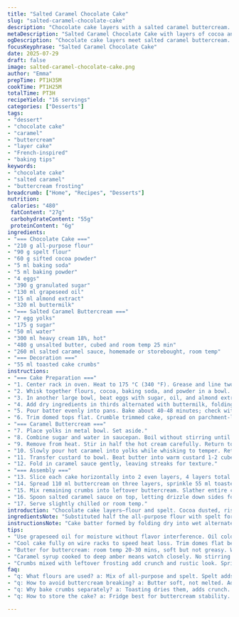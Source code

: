 ```yaml
---
title: "Salted Caramel Chocolate Cake"
slug: "salted-caramel-chocolate-cake"
description: "Chocolate cake layers with a salted caramel buttercream. Cake uses a mix of flour and spelt flour for texture. Buttercream made from egg yolks and caramel syrup cooked to a deep amber. Baked cake crumbs toasted to crunch. Four-layered assembly. Final caramel drip on top."
metaDescription: "Salted Caramel Chocolate Cake with layers of cocoa and spelt flour. Egg yolk caramel buttercream folded with salted caramel sauce. Toasted cake crumbs for crunch."
ogDescription: "Chocolate cake layers meet salted caramel buttercream. Toasted crumbs add texture. Four-layered, caramel drip finish. Rich, layered, and textured dessert."
focusKeyphrase: "Salted Caramel Chocolate Cake"
date: 2025-07-29
draft: false
image: salted-caramel-chocolate-cake.png
author: "Emma"
prepTime: PT1H35M
cookTime: PT1H25M
totalTime: PT3H
recipeYield: "16 servings"
categories: ["Desserts"]
tags:
- "dessert"
- "chocolate cake"
- "caramel"
- "buttercream"
- "layer cake"
- "French-inspired"
- "baking tips"
keywords:
- "chocolate cake"
- "salted caramel"
- "buttercream frosting"
breadcrumb: ["Home", "Recipes", "Desserts"]
nutrition: 
 calories: "480"
 fatContent: "27g"
 carbohydrateContent: "55g"
 proteinContent: "6g"
ingredients:
- "=== Chocolate Cake ==="
- "210 g all-purpose flour"
- "90 g spelt flour"
- "60 g sifted cocoa powder"
- "5 ml baking soda"
- "5 ml baking powder"
- "4 eggs"
- "390 g granulated sugar"
- "130 ml grapeseed oil"
- "15 ml almond extract"
- "320 ml buttermilk"
- "=== Salted Caramel Buttercream ==="
- "7 egg yolks"
- "175 g sugar"
- "50 ml water"
- "300 ml heavy cream 18%, hot"
- "480 g unsalted butter, cubed and room temp 25 min"
- "260 ml salted caramel sauce, homemade or storebought, room temp"
- "=== Decoration ==="
- "55 ml toasted cake crumbs"
instructions:
- "=== Cake Preparation ==="
- "1. Center rack in oven. Heat to 175 °C (340 °F). Grease and line two 20 cm (8 inch) springform pans."
- "2. Whisk together flours, cocoa, baking soda, and powder in a bowl. Set aside."
- "3. In another large bowl, beat eggs with sugar, oil, and almond extract for 2 1/2 minutes until slightly frothy."
- "4. Add dry ingredients in thirds alternated with buttermilk, folding gently to combine until uniform but not overmixed."
- "5. Pour batter evenly into pans. Bake about 40-48 minutes; check with toothpick — should emerge with few crumbs. Cool on wire racks 1 hour before unmolding."
- "6. Trim domed tops flat. Crumble trimmed cake, spread on parchment-lined baking sheet. Bake 12 minutes at 160 °C (320 °F) until toasty. Cool 20 minutes. Pulse briefly in food processor to coarse crumbs."
- "=== Caramel Buttercream ==="
- "7. Place yolks in metal bowl. Set aside."
- "8. Combine sugar and water in saucepan. Boil without stirring until amber color forms, about 8-10 minutes."
- "9. Remove from heat. Stir in half the hot cream carefully. Return to heat, stirring until caramel dissolves. Add rest of cream, bring back to boil. Strain to remove solids."
- "10. Slowly pour hot caramel into yolks while whisking to temper. Return mixture to saucepan over low heat. Stir constantly with wooden spoon till thick enough to coat back of spoon, about 7 minutes."
- "11. Transfer custard to bowl. Beat butter into warm custard 1-2 cubes at a time with electric mixer at medium speed. Scrape bowl sides often. Whip until creamy, smooth, shiny. Chill 20 minutes to firm slightly."
- "12. Fold in caramel sauce gently, leaving streaks for texture."
- "=== Assembly ==="
- "13. Slice each cake horizontally into 2 even layers, 4 layers total."
- "14. Spread 110 ml buttercream on three layers, sprinkle 55 ml toasted cake crumbs on top before stacking."
- "15. Mix remaining crumbs into leftover buttercream. Slather entire cake with this crumb-studded frosting. Chill 35 minutes to set."
- "16. Spoon salted caramel sauce on top, letting drizzle down sides for drip effect."
- "17. Serve slightly chilled or room temp."
introduction: "Chocolate cake layers—flour and spelt. Cocoa dusted, rise with soda and powder. Eggs and sugar whipped into thick batter. Oil and almond extract add smoothness. Buttermilk for moisture and bite. Batter baked 'til toothpick clean. Cooling on racks, trimmed flat. Cake crumbs toasted for crunch in buttercream. Then caramel buttercream—egg yolks tempered with hot caramel, warmed cream, and whole butter whipped till creamy softness. Caramel sauce folded in for salty-sweet layers inside. Four trimmed layers stacked with buttercream, crumb crunch between. Outside slathered crumb-speckled frosting. Topped with caramel drizzle. Serve cold or just off fridge. Pity to rush. Time is flavor."
ingredientsNote: "Substituted half the all-purpose flour with spelt for nuttiness and texture. Almond extract in place of vanilla to shift aroma subtly. Grapeseed oil quietly boosts moisture without flavor clash. Cocoa amount adjusted slightly to balance bitterness with sweet notes. Egg yolks for buttercream increased by one for richness. Heavy cream shifted to 18% fat from 15% for better whipping and mouthfeel. Caramel sauce can be homemade with butter, cream, sugar, sea salt or store bought. Cake crumbs toasted on lower temp to crisp but not burn. Butter room temp about 25 minutes to be soft but not greasy. Important for smooth emulsion in buttercream when incorporating warm caramel custard."
instructionsNote: "Cake batter formed by folding dry into wet alternately with buttermilk to avoid overmixing; creates tender crumb. Baking temp slightly lowered from original for even rise and to prevent cracking. Cooling time shortened by 20 minutes by using wire racks to speed heat dissipation. Cake domes trimmed flat for even layers and crumbs collected for texture layers. Caramel cooking monitored for amber stage; critical not to burn. Hot cream added gradually away from heat to avoid crystallization. Tempering yolks prevents scrambling in warm caramel custard. Custard heated gently until coats spoon backs—classic texture test. Butter added hot custard reduces risk of butter separation. Frequent scraping avoids clumps. Chilling buttercream firms it for easier spreading and crumb adhesion. Crumb mixed with extra frosting adds rustic crunch and rustic look. Final chilling before caramel topping ensures clean drip edges without sliding off. Drizzle caramel slowly, less is more for visual effect and balance."
tips:
- "Use grapeseed oil for moisture without flavor interference. Oil cold, fold dry and wet in thirds. Avoid overmixing batter. Creates tender crumb, soft texture. Alternate buttermilk with dry helps avoid dense cake. Baking temp at 175 °C, not higher, stops cracking, even rise."
- "Cool cake fully on wire racks to speed heat loss. Trim domes flat before stacking. Keep crumbs for texture layer. Toast crumbs at 160 °C to avoid burning—crispy but not bitter. Process crumbs briefly for coarse texture. Avoid powdering them to dust."
- "Butter for buttercream: room temp 20-30 mins, soft but not greasy. Warm caramel custard incorporated slowly into butter avoids breaking. Beat butter in small cube portions, medium speed, scrape bowl edges often. Chilling buttercream 20 mins firms texture, easier frosting application."
- "Caramel syrup cooked to deep amber means watch closely. No stirring during boil prevents crystallization. Add hot cream gradually off heat to dissolve crystals. Temper yolks gently with warm caramel custard or they scramble. Reheat custard low and stir constant until thick enough coats spoon back."
- "Crumbs mixed with leftover frosting add crunch and rustic look. Sprinkle crumbs into inner layers, then mix remainder in frosting to spread on outside. Caramel drip topping chilled cake ensures controlled drip without sliding off. Drizzle slowly, less is more for visual and taste."
faq:
- "q: What flours are used? a: Mix of all-purpose and spelt. Spelt adds nuttiness and different texture. Balanced with regular flour for not too dense. Important for crumb structure and moist bite."
- "q: How to avoid buttercream breaking? a: Butter soft, not melted. Add in small cubes to warm custard. Mix medium speed. Scrape bowl often. If breaks, try chilling or whisking slowly. Heat too high or adding all butter fast causes separation."
- "q: Why bake crumbs separately? a: Toasting dries them, adds crunch. Prevents sogginess inside frosting layers. Baking low temp at 160 °C helps crisp without burning. Fine crumb dust unwanted, coarse crumbs give texture contrast."
- "q: How to store the cake? a: Fridge best for buttercream stability. Wrap to avoid drying. Let sit at room temp 20 mins before serving for flavor. Freeze wrapped well for longer. Avoid direct heat, caramel drip melts easily."

---
```

